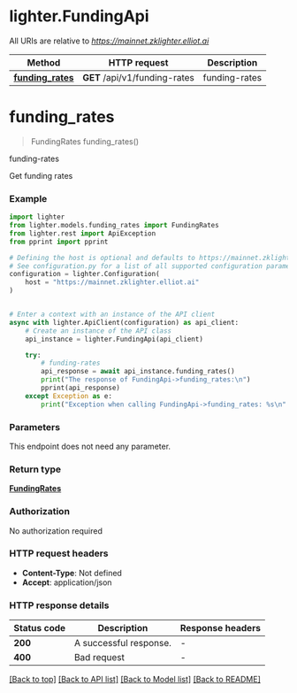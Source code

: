 # lighter.FundingApi

All URIs are relative to *https://mainnet.zklighter.elliot.ai*

Method | HTTP request | Description
------------- | ------------- | -------------
[**funding_rates**](FundingApi.md#funding_rates) | **GET** /api/v1/funding-rates | funding-rates


# **funding_rates**
> FundingRates funding_rates()

funding-rates

Get funding rates

### Example


```python
import lighter
from lighter.models.funding_rates import FundingRates
from lighter.rest import ApiException
from pprint import pprint

# Defining the host is optional and defaults to https://mainnet.zklighter.elliot.ai
# See configuration.py for a list of all supported configuration parameters.
configuration = lighter.Configuration(
    host = "https://mainnet.zklighter.elliot.ai"
)


# Enter a context with an instance of the API client
async with lighter.ApiClient(configuration) as api_client:
    # Create an instance of the API class
    api_instance = lighter.FundingApi(api_client)

    try:
        # funding-rates
        api_response = await api_instance.funding_rates()
        print("The response of FundingApi->funding_rates:\n")
        pprint(api_response)
    except Exception as e:
        print("Exception when calling FundingApi->funding_rates: %s\n" % e)
```



### Parameters

This endpoint does not need any parameter.

### Return type

[**FundingRates**](FundingRates.md)

### Authorization

No authorization required

### HTTP request headers

 - **Content-Type**: Not defined
 - **Accept**: application/json

### HTTP response details

| Status code | Description | Response headers |
|-------------|-------------|------------------|
**200** | A successful response. |  -  |
**400** | Bad request |  -  |

[[Back to top]](#) [[Back to API list]](../README.md#documentation-for-api-endpoints) [[Back to Model list]](../README.md#documentation-for-models) [[Back to README]](../README.md)

